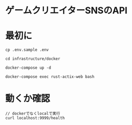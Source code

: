 # ゲームクリエイターSNSのAPI


# 最初に
```
cp .env.sample .env

cd infrastructure/docker

docker-compose up -d

docker-compose exec rust-actix-web bash
```

# 動くか確認
```
// dockerでなくlocalで実行
curl localhost:9999/health
```
